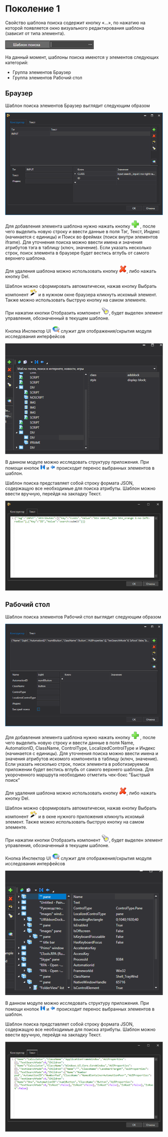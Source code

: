 # Поколение 1

Свойство шаблона поиска содержит кнопку «…», по нажатию на которой появляется окно визуального редактирования шаблона (зависит от типа элемента).

![](<../../../.gitbook/assets/0 (167).png>)

На данный момент, шаблоны поиска имеются у элементов следующих категорий:

* Группа элементов Браузер
* Группа элементов Рабочий стол

## Браузер

Шаблон поиска элементов Браузер выглядит следующим образом

![](<../../../.gitbook/assets/1 (138).png>)

Для добавления элемента шаблона нужно нажать кнопку ![](<../../../.gitbook/assets/12 (2) (3) (1) (2).png>) , после чего выделить новую строку и ввести данные в поля Тэг, Текст, Индекс (начинается с единицы) и Поиск во фреймах (поиск внутри элементов iframe). Для уточнения поиска можно ввести имена и значения атрибутов тэга в таблицу (ключ, значение). Если указать несколько строк, поиск элемента в браузере будет вестись вглубь от самого верхнего шаблона.

Для удаления шаблона можно использовать кнопку ![](<../../../.gitbook/assets/13 (1) (1) (2) (1).png>), либо нажать кнопку Del.

Шаблон можно сформировать автоматически, нажав кнопку Выбрать компонент ![](<../../../.gitbook/assets/14 (1) (2) (1) (1).png>) и в нужном окне браузера кликнуть искомый элемент. Также можно использовать быструю кнопку на самом элементе.

При нажатии кнопки Отобразить компонент ![](<../../../.gitbook/assets/15 (1) (1) (1).png>), будет выделен элемент управления, обозначенный в текущем шаблоне.

Кнопка Инспектор UI ![](<../../../.gitbook/assets/16 (1).png>) служит для отображения/скрытия модуля исследования интерфейсов

![](<../../../.gitbook/assets/7 (6).png>)

В данном модуле можно исследовать структуру приложения. При помощи кнопок ![](<../../../.gitbook/assets/18 (1) (2) (1) (1).png>) и ![](<../../../.gitbook/assets/19 (1) (2) (1) (2).png>) происходит перенос выбранных элементов в шаблон.

Шаблон поиска представляет собой строку формата JSON, содержащую все необходимые для поиска атрибуты. Шаблон можно ввести вручную, перейдя на закладку Текст.

![](<../../../.gitbook/assets/10 (1).png>)

## Рабочий стол

Шаблон поиска элементов Рабочий стол выглядит следующим образом

![](<../../../.gitbook/assets/шаблон поиска(десктоп).png>)

Для добавления элемента шаблона нужно нажать кнопку ![](<../../../.gitbook/assets/12 (2) (3) (1).png>) , после чего выделить новую строку и ввести данные в поля Name, AutomationID, ClassName, ControlType, LocalizedControlType и Индекс (начинается с единицы). Для уточнения поиска можно ввести имена и значения атрибутов искомого компонента в таблицу (ключ, значение). Если указать несколько строк, поиск элемента в роботизируемом приложении будет вестись вглубь от самого верхнего шаблона. Для укороченного маршрута необходимо отметить чек-бокс "Быстрый поиск"

Для удаления шаблона можно использовать кнопку ![](<../../../.gitbook/assets/13 (1) (1) (2) (1) (2).png>), либо нажать кнопку Del.

Шаблон можно сформировать автоматически, нажав кнопку Выбрать компонент ![](<../../../.gitbook/assets/14 (1) (2) (1).png>) и в окне нужного приложения кликнуть искомый элемент. Также можно использовать быструю кнопку на самом элементе.

При нажатии кнопки Отобразить компонент ![](<../../../.gitbook/assets/15 (1) (1) (1) (1).png>), будет выделен элемент управления, обозначенный в текущем шаблоне.

Кнопка Инспектор UI ![](<../../../.gitbook/assets/6 (2).png>) служит для отображения/скрытия модуля исследования интерфейсов

![](../../../.gitbook/assets/17.png)

В данном модуле можно исследовать структуру приложения. При помощи кнопок ![](<../../../.gitbook/assets/18 (1) (2) (1) (2).png>) и ![](<../../../.gitbook/assets/19 (1) (2) (1) (1).png>) происходит перенос выбранных элементов в шаблон.

Шаблон поиска представляет собой строку формата JSON, содержащую все необходимые для поиска атрибуты. Шаблон можно ввести вручную, перейдя на закладку Текст.

![](../../../.gitbook/assets/20.png)
